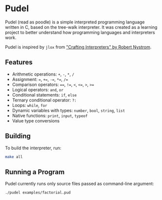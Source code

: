 # Pudel

Pudel (read as poodle) is a simple interpreted programming language written in C, based on the tree-walk interpreter. It was created as a learning project to better understand how programming languages and interpreters work.

Pudel is inspired by `jlox` from ["Crafting Interpreters" by Robert Nystrom](https://craftinginterpreters.com/).

## Features

- Arithmetic operations: `+`, `-`, `*`, `/`
- Assignment: `=`, `+=`, `-=`, `*=`, `/=`
- Comparison operators: `==`, `!=`, `<`, `<=`, `>`, `>=`
- Logical operators: `and`, `or`
- Conditional statements: `if`, `else`
- Ternary conditional operator: `?:`
- Loops: `while`, `for`
- Dynamic variables with types: `number`, `bool`, `string`, `list`
- Native functions: `print`, `input`, `typeof`
- Value type conversions

## Building

To build the interpreter, run:

```bash
make all
```

## Running a Program

Pudel currently runs only source files passed as command-line argument:

```bash
./pudel examples/factorial.pud
```
